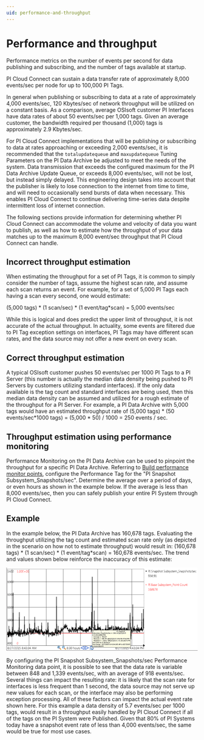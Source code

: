 ```yaml
---
uid: performance-and-throughput
---
```


# Performance and throughput

Performance metrics on the number of events per second for data publishing and subscribing, and the number of tags available at startup.
   
PI Cloud Connect can sustain a data transfer rate of approximately 8,000 events/sec per node for up to 100,000 PI Tags.
 
In general when publishing or subscribing to data at a rate of approximately 4,000 events/sec, 120 Kbytes/sec of network throughput will be utilized on a constant basis. As a comparison, average OSIsoft customer PI Interfaces have data rates of about 50 events/sec per 1,000 tags. Given an average customer, the bandwidth required per thousand (1,000) tags is approximately 2.9 Kbytes/sec.
 
For PI Cloud Connect implementations that will be publishing or subscribing to data at rates approaching or exceeding 2,000 events/sec, it is recommended that the `totalupdatequeue` and `maxupdatequeue` Tuning Parameters on the PI Data Archive be adjusted to meet the needs of the system. Data transmission that exceeds the configured maximum for the PI Data Archive Update Queue, or exceeds 8,000 events/sec, will not be lost, but instead simply delayed. This engineering design takes into account that the publisher is likely to lose connection to the internet from time to time, and will need to occasionally send bursts of data when necessary. This enables PI Cloud Connect to continue delivering time-series data despite intermittent loss of internet connection.
 
The following sections provide information for determining whether PI Cloud Connect can accommodate the volume and velocity of data you want to publish, as well as how to estimate how the throughput of your data matches up to the maximum 8,000 event/sec throughput that PI Cloud Connect can handle.

## Incorrect throughput estimation

When estimating the throughput for a set of PI Tags, it is common to simply consider the number of tags, assume the highest scan rate, and assume each scan returns an event. For example, for a set of 5,000 PI Tags each having a scan every second, one would estimate:

(5,000 tags) * (1 scan/sec) * (1 event/tag*scan) = 5,000 events/sec

While this is logical and does predict the upper limit of throughput, it is not accurate of the actual throughput. In actuality, some events are filtered due to PI Tag exception settings on interfaces, PI Tags may have different scan rates, and the data source may not offer a new event on every scan.

## Correct throughput estimation

A typical OSIsoft customer pushes 50 events/sec per 1000 PI Tags to a PI Server (this number is actually the median data density being pushed to PI Servers by customers utilizing standard interfaces). If the only data available is the tag count and standard interfaces are being used, then this median data density can be assumed and utilized for a rough estimate of the throughput for a PI Server. For example, a PI Data Archive with 5,000 tags would have an estimated throughput rate of (5,000 tags) * (50 events/sec*1000 tags) = (5,000 * 50) / 1000 = 250 events / sec.

## Throughput estimation using performance monitoring

Performance Monitoring on the PI Data Archive can be used to pinpoint the throughput for a specific PI Data Archive. Referring to [Build performance monitor points](https://docs.osisoft.com/bundle/pi-server/page/build-performance-monitor-points.html), configure the Performance Tag for the "PI Snapshot Subsystem_Snapshots/sec". Determine the average over a period of days, or even hours as shown in the example below. If the average is less than 8,000 events/sec, then you can safely publish your entire PI System through PI Cloud Connect.

## Example

In the example below, the PI Data Archive has 160,678 tags. Evaluating the throughput utilizing the tag count and estimated scan rate only (as depicted in the scenario on how not to estimate throughput) would result in: (160,678 tags) * (1 scan/sec) * (1 event/tag*scan) = 160,678 events/sec. The trend and values shown below reinforce the inaccuracy of this estimate:

![throughput example](images/throughput_example7.png)

By configuring the PI Snapshot Subsystem_Snapshots/sec Performance Monitoring data point, it is possible to see that the data rate is variable between 848 and 1,339 events/sec, with an average of 918 events/sec. Several things can impact the resulting rate: it is likely that the scan rate for interfaces is less frequent than 1 second, the data source may not serve up new values for each scan, or the interface may also be performing exception processing. All of these factors can impact the actual event rate shown here. For this example a data density of 5.7 events/sec per 1000 tags, would result in a throughput easily handled by PI Cloud Connect if all of the tags on the PI System were Published. Given that 80% of PI Systems today have a snapshot event rate of less than 4,000 events/sec, the same would be true for most use cases.
